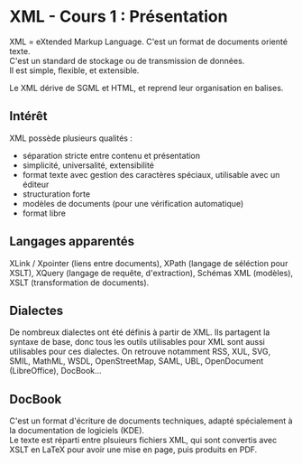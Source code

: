# XML - Cours 1 : Présentation

XML = eXtended Markup Language. C'est un format de documents orienté texte.  
C'est un standard de stockage ou de transmission de données.  
Il est simple, flexible, et extensible.  

Le XML dérive de SGML et HTML, et reprend leur organisation en balises.  

## Intérêt 

XML possède plusieurs qualités :  
 
- séparation stricte entre contenu et présentation 
- simplicité, universalité, extensibilité 
- format texte avec gestion des caractères spéciaux, utilisable avec un éditeur
- structuration forte 
- modèles de documents (pour une vérification automatique) 
- format libre 

## Langages apparentés 

XLink / Xpointer (liens entre documents), XPath (langage de séléction pour 
XSLT), XQuery (langage de requête, d'extraction), Schémas XML (modèles), 
XSLT (transformation de documents). 

## Dialectes 

De nombreux dialectes ont été définis à partir de XML. Ils partagent la 
syntaxe de base, donc tous les outils utilisables pour XML sont aussi 
utilisables pour ces dialectes. On retrouve notamment RSS, XUL, SVG, SMIL, 
MathML, WSDL, OpenStreetMap, SAML, UBL, OpenDocument (LibreOffice), DocBook... 

## DocBook 

C'est un format d'écriture de documents techniques, adapté spécialement à la 
documentation de logiciels (KDE).  
Le texte est réparti entre plsuieurs fichiers XML, qui sont convertis avec 
XSLT en LaTeX pour avoir une mise en page, puis produits en PDF.  